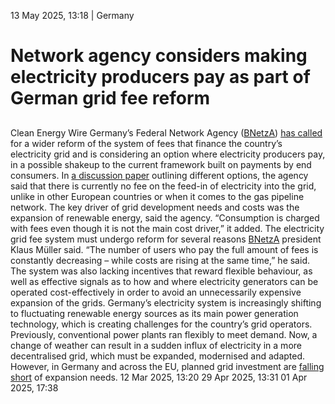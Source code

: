 13 May 2025, 13:18
| 
Germany
# Network agency considers making electricity producers pay as part of German grid fee reform
## 
Clean Energy Wire
Germany’s Federal Network Agency ([BNetzA](https://www.cleanenergywire.org/experts/federal-network-agency-electricity-gas-telecommunications-post-and-railway-0)) [has called](https://www.bundesnetzagentur.de/SharedDocs/Pressemitteilungen/DE/2025/20250512_AgNes.html?nn=659670) for a wider reform of the system of fees that finance the country’s electricity grid and is considering an option where electricity producers pay, in a possible shakeup to the current framework built on payments by end consumers.
In [a discussion paper](https://www.bundesnetzagentur.de/DE/Beschlusskammern/1_GZ/GBK-GZ/2025/GBK-25-01-1%233_AgNeS/Downloads/Diskussionspapier.pdf?__blob=publicationFile&v=4) outlining different options, the agency said that there is currently no fee on the feed-in of electricity into the grid, unlike in other European countries or when it comes to the gas pipeline network. The key driver of grid development needs and costs was the expansion of renewable energy, said the agency. “Consumption is charged with fees even though it is not the main cost driver,” it added.
The electricity grid fee system must undergo reform for several reasons [BNetzA](https://www.cleanenergywire.org/experts/federal-network-agency-electricity-gas-telecommunications-post-and-railway-0) president Klaus Müller said. “The number of users who pay the full amount of fees is constantly decreasing – while costs are rising at the same time,” he said. The system was also lacking incentives that reward flexible behaviour, as well as effective signals as to how and where electricity generators can be operated cost-effectively in order to avoid an unnecessarily expensive expansion of the grids.
Germany’s electricity system is increasingly shifting to fluctuating renewable energy sources as its main power generation technology, which is creating challenges for the country’s grid operators. Previously, conventional power plants ran flexibly to meet demand. Now, a change of weather can result in a sudden influx of electricity in a more decentralised grid, which must be expanded, modernised and adapted. However, in Germany and across the EU, planned grid investment are [falling short](https://www.cleanenergywire.org/news/planned-electricity-grid-investments-fall-short-expansion-needs-eu-court-auditors) of expansion needs.
12 Mar 2025, 13:20
29 Apr 2025, 13:31
01 Apr 2025, 17:38